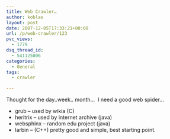 ```yaml
---
title: Web Crawler…
author: koblas
layout: post
date: 2007-12-05T17:33:21+00:00
url: /p/web-crawler/123
pvc_views:
  - 1779
dsq_thread_id:
  - 541125006
categories:
  - General
tags:
  - crawler

---
```

Thought for the day..week.. month&#8230;&nbsp; I need a good web spider&#8230;&nbsp; 

  * grub &#8211; used by wikia (C)
  * heritrix &#8211; used by internet archive (java)
  * websphinx &#8211; random edu project (java)
  * larbin &#8211; (C++) pretty good and simple, best starting point.